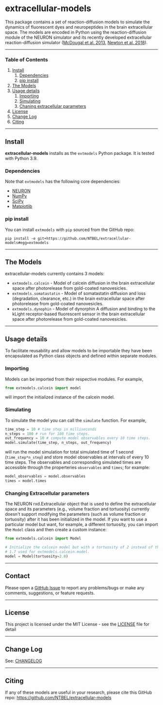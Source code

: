 # extracellular-models

This package contains a set of reaction-diffusion models to simulate the dynamics of fluorescent dyes and neuropeptides in the brain extracellular space. The models are encoded in Python using the reaction-diffusion module of the NEURON simulator and its recently developed extracellular reaction-diffusion simulator ([McDougal et al. 2013](https://doi.org/10.3389/fninf.2013.00028), [Newton et al. 2018](https://doi.org/10.3389/fninf.2018.00041)).

----

### Table of Contents

  1. [Install](#install)
       1. [Dependencies](#dependencies)
       2. [pip install](#pip-install)
  2. [The Models](#the-models)     
  3. [Usage details](#usage-details)
       1. [Importing](#importing)
       2. [Simulating](#simulating)
       3. [Chaning extracellular parameters](#changing-extracellular-parameters)       
  4. [License](#license)
  5. [Change Log](#change-log)
  6. [Citing](#citing)

----

## Install

**extracellular-models** installs as the `extmodels` Python package. It is tested with Python 3.9.

### Dependencies
Note that `extmodels` has the following core dependencies:
   * [NEURON](https://www.neuron.yale.edu/neuron)
   * [NumPy](http://www.numpy.org/)
   * [SciPy](https://www.scipy.org/)
   * [Matplotlib](https://matplotlib.org/)

### pip install
You can install `extmodels` with `pip` sourced from the GitHub repo:
```
pip install -e git+https://github.com/NTBEL/extracellular-models#egg=extmodels
```

----

## The Models
extracellular-models currently contains 3 models:
  * `extmodels.calcein` - Model of calcein diffusion in the brain extracellular space after photorelease from gold-coated nanovesicles.
  * `extmodels.somatastatin` - Model of somatastatin diffusion and loss (degradation, clearance, etc.) in the brain extracellular space after photorelease from gold-coated nanovesicles.
  * `extmodels.dynophin` - Model of dynorphin A diffusion and binding to the kLight receptor-based fluorescent sensor in the brain extracellular space after photorelease from gold-coated nanovesicles.     

----

## Usage details

To facilitate reusability and allow models to be importable they have been encapsulated as Python class objects and defined within separate modules.

### Importing
Models can be imported from their respective modules. For example,
```python
from extmodels.calcein import model
```
will import the initialized instance of the calcein model.

### Simulating
 To simulate the model you can call the `simulate` function. For example,
```python
time_step = 10 # time step in milliseconds
n_steps = 100 # run for 100 time steps.
out_frequency = 10 # compute model observables every 10 time steps.
model.simulate(time_step, n_steps, out_frequency)
```
will run the model simulation for total simulated time of 1 second (`time_step*n_step`) and store model observables at intervals of every 10 time steps. The observables and corresponding simulated times are accessible through the properteries `observables` and `times`; for example:
```python
model_observables = model.observables
times = model.times
```

### Changing Extracellular parameters
The NEURON rxd.Extracellular object that is used to define the extracellular space and its parameters (e.g., volume fraction and tortuosity) currently doesn't support modifying the parameters (such as volume fraction or tortuosity) after it has been initialized in the model. If you want to use a particular model but want, for example, a different tortuosity, you can import the `Model` class and then create a custom instance:
```python
from extmodels.calcein import Model

# Initialize the calcein model but with a tortuosity of 2 instead of the default
# 1.7 used for extmodels.calcein.model.
model = Model(tortuosity=2.0)
```

----

## Contact

Please open a [GitHub Issue](https://github.com/NTBEL/extracellular-models/issues) to
report any problems/bugs or make any comments, suggestions, or feature requests.

------

## License

This project is licensed under the MIT License - see the [LICENSE](LICENSE) file for detail

----

## Change Log

See: [CHANGELOG](CHANGELOG)

----

## Citing
If any of these models are useful in your research, please cite this GitHub repo: https://github.com/NTBEL/extracellular-models
